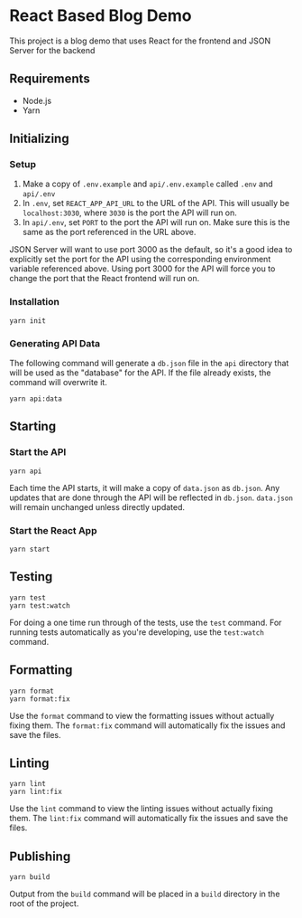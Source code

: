 # React Based Blog Demo

This project is a blog demo that uses React for the frontend and JSON Server for the backend

## Requirements

- Node.js
- Yarn

## Initializing

### Setup

1. Make a copy of `.env.example` and `api/.env.example` called `.env` and `api/.env`
1. In `.env`, set `REACT_APP_API_URL` to the URL of the API. This will usually be `localhost:3030`, where `3030` is the port the API will run on.
1. In `api/.env`, set `PORT` to the port the API will run on. Make sure this is the same as the port referenced in the URL above.

JSON Server will want to use port 3000 as the default, so it's a good idea to explicitly set the port for the API using the corresponding environment variable referenced above. Using port 3000 for the API will force you to change the port that the React frontend will run on.

### Installation

```
yarn init
```

### Generating API Data

The following command will generate a `db.json` file in the `api` directory that will be used as the "database" for the API. If the file already exists, the command will overwrite it.

```
yarn api:data
```

## Starting

### Start the API

```
yarn api
```

Each time the API starts, it will make a copy of `data.json` as `db.json`. Any updates that are done through the API will be reflected in `db.json`. `data.json` will remain unchanged unless directly updated.

### Start the React App

```
yarn start
```

## Testing

```
yarn test
yarn test:watch
```

For doing a one time run through of the tests, use the `test` command. For running tests automatically as you're developing, use the `test:watch` command.

## Formatting

```
yarn format
yarn format:fix
```

Use the `format` command to view the formatting issues without actually fixing them. The `format:fix` command will automatically fix the issues and save the files.

## Linting

```
yarn lint
yarn lint:fix
```

Use the `lint` command to view the linting issues without actually fixing them. The `lint:fix` command will automatically fix the issues and save the files.

## Publishing

```
yarn build
```

Output from the `build` command will be placed in a `build` directory in the root of the project.
